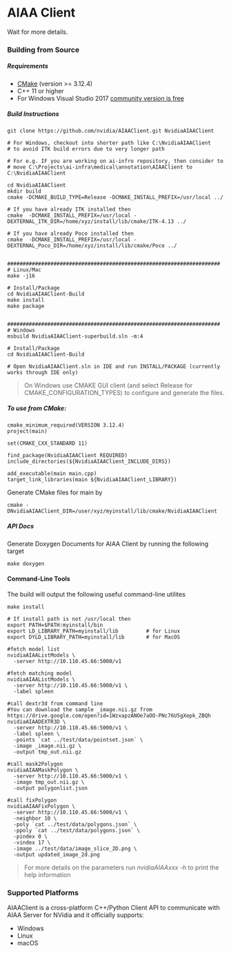 # AIAA Client
Wait for more details.

### Building from Source

##### Requirements
 - [CMake](https://cmake.org/) (version >= 3.12.4)
 - C++ 11 or higher
 - For Windows Visual Studio 2017 [community version is free](https://visualstudio.microsoft.com/vs/community/)

##### Build Instructions
```
git clone https://github.com/nvidia/AIAAClient.git NvidiaAIAAClient

# For Windows, checkout into shorter path like C:\NvidiaAIAAClient 
# to avoid ITK build errors due to very longer path

# For e.g. IF you are working on ai-infro repository, then consider to
# move C:\Projects\ai-infra\medical\annotation\AIAAClient to C:\NvidiaAIAAClient 

cd NvidiaAIAAClient
mkdir build
cmake -DCMAKE_BUILD_TYPE=Release -DCMAKE_INSTALL_PREFIX=/usr/local ../

# If you have already ITK installed then
cmake  -DCMAKE_INSTALL_PREFIX=/usr/local -DEXTERNAL_ITK_DIR=/home/xyz/install/lib/cmake/ITK-4.13 ../

# If you have already Poco installed then
cmake  -DCMAKE_INSTALL_PREFIX=/usr/local -DEXTERNAL_Poco_DIR=/home/xyz/install/lib/cmake/Poco ../


#####################################################################
# Linux/Mac
make -j16

# Install/Package
cd NvidiaAIAAClient-Build
make install
make package


#####################################################################
# Windows
msbuild NvidiaAIAAClient-superbuild.sln -m:4

# Install/Package
cd NvidiaAIAAClient-Build

# Open NvidiaAIAAClient.sln in IDE and run INSTALL/PACKAGE (currently works through IDE only)

```

> On Windows use CMAKE GUI client (and select Release for CMAKE_CONFIGURATION_TYPES) to configure and generate the files.


##### To use from CMake:
```
cmake_minimum_required(VERSION 3.12.4)
project(main)

set(CMAKE_CXX_STANDARD 11)

find_package(NvidiaAIAAClient REQUIRED)
include_directories(${NvidiaAIAAClient_INCLUDE_DIRS})

add_executable(main main.cpp)
target_link_libraries(main ${NvidiaAIAAClient_LIBRARY})
```

Generate CMake files for main by

```
cmake -DNvidiaAIAAClient_DIR=/user/xyz/myinstall/lib/cmake/NvidiaAIAAClient
```


##### API Docs
Generate Doxygen Documents for AIAA Client by running the following target

```
make doxygen
```

#### Command-Line Tools
The build will output the following useful command-line utilites

```
make install

# If install path is not /usr/local then
export PATH=$PATH:myinstall/bin
export LD_LIBRARY_PATH=myinstall/lib         # for Linux
export DYLD_LIBRARY_PATH=myinstall/lib       # for MacOS

#fetch model list
nvidiaAIAAListModels \
  -server http://10.110.45.66:5000/v1

#fetch matching model
nvidiaAIAAListModels \
  -server http://10.110.45.66:5000/v1 \
  -label spleen

#call dextr3d from command line
#You can download the sample _image.nii.gz from https://drive.google.com/open?id=1WzxapzANOe7aOO-PNc76U5gXepk_ZBQh
nvidiaAIAADEXTR3D \
  -server http://10.110.45.66:5000/v1 \
  -label spleen \
  -points `cat ../test/data/pointset.json` \
  -image _image.nii.gz \
  -output tmp_out.nii.gz

#call mask2Polygon
nvidiaAIAAMaskPolygon \
  -server http://10.110.45.66:5000/v1 \
  -image tmp_out.nii.gz \
  -output polygonlist.json

#call fixPolygon
nvidiaAIAAFixPolygon \
  -server http://10.110.45.66:5000/v1 \
  -neighbor 10 \
  -poly `cat ../test/data/polygons.json` \
  -ppoly `cat ../test/data/polygons.json` \
  -pindex 0 \
  -vindex 17 \
  -image ../test/data/image_slice_2D.png \
  -output updated_image_2d.png
```

> For more details on the parameters run *nvidiaAIAAxxx -h* to print the help information


### Supported Platforms
AIAAClient is a cross-platform C++/Python Client API to communicate with AIAA Server for NVidia and it officially supports:

 - Windows
 - Linux
 - macOS

